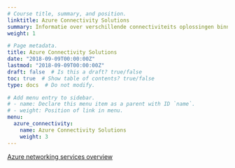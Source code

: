 ```yaml
---
# Course title, summary, and position.
linktitle: Azure Connectivity Solutions
summary: Informatie over verschillende connectiviteits oplossingen binnen Azure.
weight: 1

# Page metadata.
title: Azure Connectivity Solutions
date: "2018-09-09T00:00:00Z"
lastmod: "2018-09-09T00:00:00Z"
draft: false  # Is this a draft? true/false
toc: true  # Show table of contents? true/false
type: docs  # Do not modify.

# Add menu entry to sidebar.
# - name: Declare this menu item as a parent with ID `name`.
# - weight: Position of link in menu.
menu:
  azure_connectivity:
    name: Azure Connectivity Solutions
    weight: 3
---
```


[Azure networking services overview](https://docs.microsoft.com/nl-nl/azure/networking/fundamentals/networking-overview)
